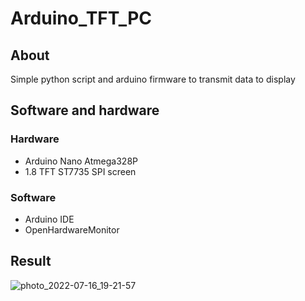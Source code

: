 # Arduino_TFT_PC
## About
Simple python script and arduino firmware to transmit data to display
## Software and hardware
### Hardware
- Arduino Nano Atmega328P
- 1.8 TFT ST7735 SPI screen
### Software
- Arduino IDE
- OpenHardwareMonitor
## Result
![photo_2022-07-16_19-21-57](https://user-images.githubusercontent.com/94321102/179363609-c3899869-f929-427d-aa63-0f3e8e5156f0.jpg)
